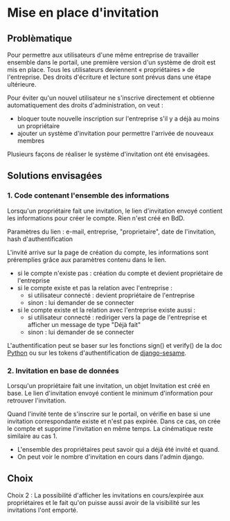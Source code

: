# Mise en place d'invitation

## Problèmatique

Pour permettre aux utilisateurs d'une même entreprise de travailler ensemble dans le portail, une première version d'un système de droit est mis en place.
Tous les utilisateurs deviennent « propriétaires » de l'entreprise. Des droits d'écriture et lecture sont prévus dans une étape ultérieure.

Pour éviter qu'un nouvel utilisateur ne s'inscrive directement et obtienne automatiquement des droits d'administration, on veut :
 - bloquer toute nouvelle inscription sur l'entreprise s'il y a déjà au moins un propriétaire
 - ajouter un système d'invitation pour permettre l'arrivée de nouveaux membres

Plusieurs façons de réaliser le système d'invitation ont été envisagées.

## Solutions envisagées

### 1. Code contenant l'ensemble des informations

Lorsqu'un propriétaire fait une invitation, le lien d'invitation envoyé contient les informations pour créer le compte. Rien n'est créé en BdD.

Paramètres du lien : e-mail, entreprise, "proprietaire", date de l'invitation, hash d'authentification

L'invité arrive sur la page de création du compte, les informations sont préremplies grâce aux paramètres contenu dans le lien.

- si le compte n'existe pas : création du compte et devient propriétaire de l'entreprise
- si le compte existe et pas la relation avec l'entreprise :
  - si utilisateur connecté : devient propriétaire de l'entreprise
  - sinon : lui demander de se connecter
- si le compte existe et la relation avec l'entreprise existe aussi :
  - si utilisateur connecté : rediriger vers la page de l'entreprise et afficher un message de type "Déjà fait"
  - sinon : lui demander de se connecter

L'authentification peut se baser sur les fonctions sign() et verify() de la doc [Python](https://docs.python.org/3/library/hashlib.html#keyed-hashing) ou sur les tokens d'authentification de [django-sesame](https://pypi.org/project/django-sesame/).

### 2. Invitation en base de données

Lorsqu'un propriétaire fait une invitation, un objet Invitation est créé en base. Le lien d'invitation envoyé contient le minimum d'information pour retrouver l'invitation.

Quand l'invité tente de s'inscrire sur le portail, on vérifie en base si une invitation correspondante existe et n'est pas expirée. Dans ce cas, on crée le compte et supprime l'invitation en même temps. La cinématique reste similaire au cas 1.

- L'ensemble des propriétaires peut savoir qui a déjà été invité et quand.
- On peut voir le nombre d'invitation en cours dans l'admin django.


## Choix

Choix 2 : La possibilité d'afficher les invitations en cours/expirée aux propriétaires et le fait qu'on puisse aussi avoir de la visibilité sur les invitations l'ont emporté.
